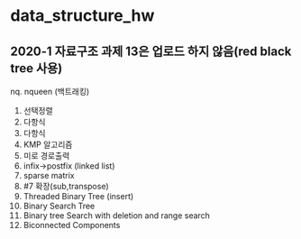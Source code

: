 # data_structure_hw
2020-1 자료구조 과제
13은 업로드 하지 않음(red black tree 사용)
--------
nq. nqueen (백트래킹)
1. 선택정렬
2. 다항식
3. 다항식
4. KMP 알고리즘
5. 미로 경로출력
6. infix->postfix (linked list)
7. sparse matrix
8. #7 확장(sub,transpose)
9. Threaded Binary Tree (insert)
10. Binary Search Tree
11. Binary tree Search with deletion and range search
12. Biconnected Components <br>


